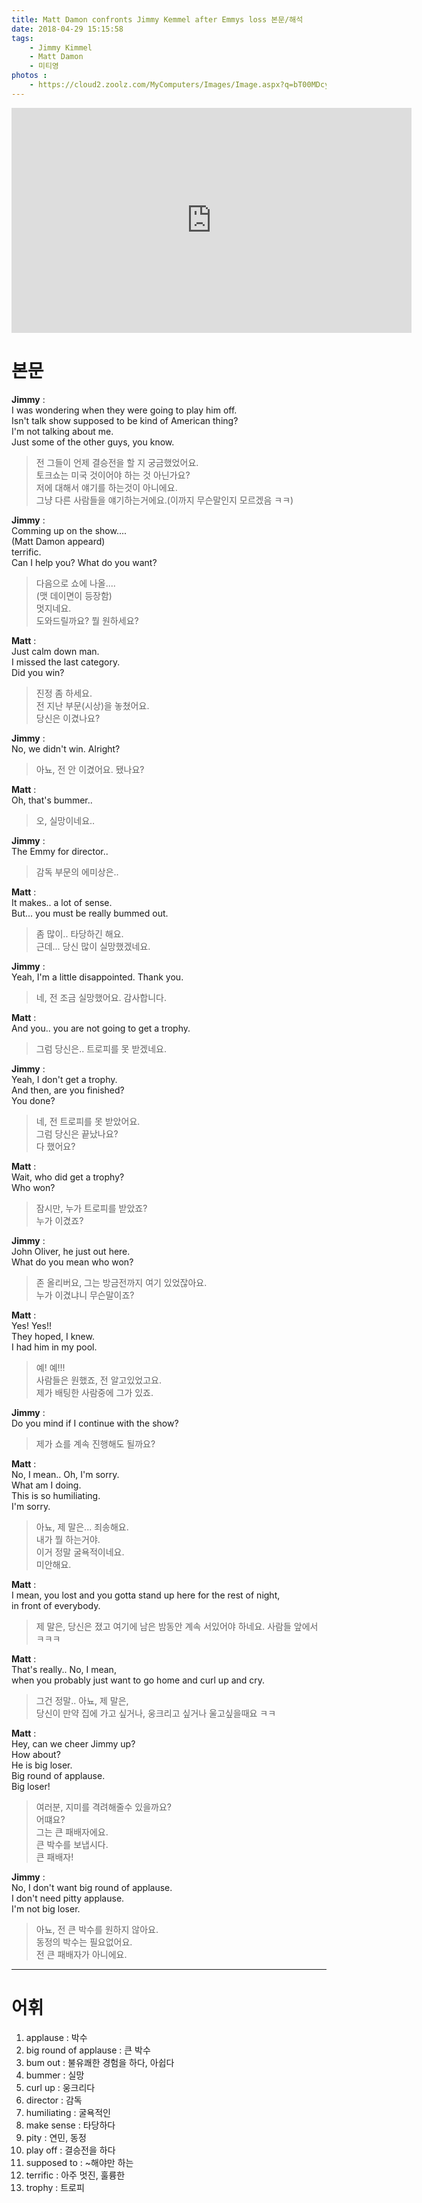 ```yaml
---
title: Matt Damon confronts Jimmy Kemmel after Emmys loss 본문/해석
date: 2018-04-29 15:15:58
tags:
    - Jimmy Kimmel
    - Matt Damon
    - 미티영
photos : 
    - https://cloud2.zoolz.com/MyComputers/Images/Image.aspx?q=bT00MDcyNDcma2V5PTIxMjM5NTkyOTQmdHlwZT1sJno9MjAxOC8wNS8wMSAxNDoyNw==
---
```


<iframe width="640" height="360" src="https://www.youtube.com/embed/bOJndrIrMQY" frameborder="0" allow="autoplay; encrypted-media" allowfullscreen></iframe>  

# 본문
**Jimmy** :  
I was wondering when they were going to play him off.  
Isn't talk show supposed to be kind of American thing?  
I'm not talking about me.  
Just some of the other guys, you know.  
> 전 그들이 언제 결승전을 할 지 궁금했었어요.  
토크쇼는 미국 것이어야 하는 것 아닌가요?  
저에 대해서 얘기를 하는것이 아니에요.  
그냥 다른 사람들을 얘기하는거에요.(이까지 무슨말인지 모르겠음 ㅋㅋ)  

**Jimmy** :  
Comming up on the show....  
(Matt Damon appeard)  
terrific.  
Can I help you? What do you want?  
> 다음으로 쇼에 나올....  
(맷 데이면이 등장함)  
멋지네요.  
도와드릴까요? 뭘 원하세요?  

**Matt** :  
Just calm down man.  
I missed the last category.  
Did you win?  
> 진정 좀 하세요.  
전 지난 부문(시상)을 놓쳤어요.  
당신은 이겼나요?  

**Jimmy** :  
No, we didn't win. Alright?  
> 아뇨, 전 안 이겼어요. 됐나요?  

**Matt** :  
Oh, that's bummer..  
> 오, 실망이네요..  

**Jimmy** :  
The Emmy for director..  
> 감독 부문의 에미상은..  

**Matt** :  
It makes.. a lot of sense.  
But... you must be really bummed out.  
> 좀 많이.. 타당하긴 해요.  
근데... 당신 많이 실망했겠네요.  

**Jimmy** :  
Yeah, I'm a little disappointed. Thank you.  
> 네, 전 조금 실망했어요. 감사합니다.  

**Matt** :  
And you.. you are not going to get a trophy.  
> 그럼 당신은.. 트로피를 못 받겠네요.  

**Jimmy** :  
Yeah, I don't get a trophy.  
And then, are you finished?  
You done?  
> 네, 전 트로피를 못 받았어요.  
그럼 당신은 끝났나요?  
다 했어요?  

**Matt** :  
Wait, who did get a trophy?  
Who won?  
> 잠시만, 누가 트로피를 받았죠?  
누가 이겼죠?  

**Jimmy** :  
John Oliver, he just out here.  
What do you mean who won?  
> 존 올리버요, 그는 방금전까지 여기 있었잖아요.  
누가 이겼냐니 무슨말이죠?  

**Matt** :  
Yes! Yes!!  
They hoped, I knew.  
I had him in my pool.  
> 예! 예!!!  
사람들은 원했죠, 전 알고있었고요.  
제가 배팅한 사람중에 그가 있죠.  

**Jimmy** :  
Do you mind if I continue with the show?  
> 제가 쇼를 계속 진행해도 될까요?  

**Matt** :  
No, I mean.. Oh, I'm sorry.  
What am I doing.  
This is so humiliating.  
I'm sorry.  
> 아뇨, 제 말은... 죄송해요.  
내가 뭘 하는거야.  
이거 정말 굴욕적이네요.  
미안해요.  

**Matt** :  
I mean, you lost and you gotta stand up here for the rest of night,  
in front of everybody.  
> 제 말은, 당신은 졌고 여기에 남은 밤동안 계속 서있어야 하네요. 사람들 앞에서 ㅋㅋㅋ  

**Matt** :  
That's really.. No, I mean,  
when you probably just want to go home and curl up and cry.  
> 그건 정말.. 아뇨, 제 말은,  
당신이 만약 집에 가고 싶거나, 웅크리고 싶거나 울고싶을때요 ㅋㅋ  

**Matt** :  
Hey, can we cheer Jimmy up?  
How about?  
He is big loser.  
Big round of applause.  
Big loser!  
> 여러분, 지미를 격려해줄수 있을까요?  
어떄요?  
그는 큰 패배자에요.  
큰 박수를 보냅시다.  
큰 패배자!  

**Jimmy** :  
No, I don't want big round of applause.  
I don't need pitty applause.  
I'm not big loser.  
> 아뇨, 전 큰 박수를 원하지 않아요.  
동정의 박수는 필요없어요.  
전 큰 패배자가 아니에요.  

---

# 어휘
1. applause : 박수
1. big round of applause : 큰 박수
1. bum out : 불유쾌한 경험을 하다, 아쉽다
1. bummer : 실망
1. curl up : 웅크리다
1. director : 감독
1. humiliating : 굴욕적인
1. make sense : 타당하다
1. pity : 연민, 동정
1. play off : 결승전을 하다
1. supposed to : ~해야만 하는
1. terrific : 아주 멋진, 훌륭한
1. trophy : 트로피

<!-- more -->